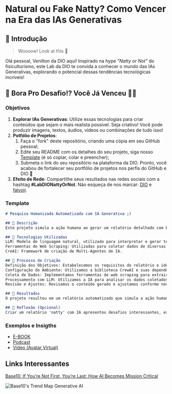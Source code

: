 # Natural ou Fake Natty? Como Vencer na Era das IAs Generativas

## 🚀 Introdução

> Woooow! Look at this 👀

Olá pessoal, Venilton da DIO aqui! Inspirado na hype _"Natty or Not"_ do fisiculturismo, este Lab da DIO te convida a conhecer o mundo das IAs Generativas, explorando o potencial dessas tendências tecnológicas incríveis!

## 🎯 Bora Pro Desafio!? Você Já Venceu 💪🤓

### Objetivos

1. **Explorar IAs Generativas**: Utilize essas tecnologias para criar conteúdos que sejam o mais realista possível. Seja criativo! Você pode produzir imagens, textos, áudios, vídeos ou combinações de tudo isso!
1. **Potfólio de Projetos**:
    1. Faça o "fork" deste repositório, criando uma cópia em seu GitHub pessoal;
    2. Edite seu README com os detalhes do seu projeto, siga nosso [Template](#template) (é só copiar, colar e preencher);
    3. Submeta o link do seu repositório na plataforma da DIO. Pronto, você acabou de fortalecer seu portfólio de projetos nos perfis do GitHub e DIO 🚀
1. **Efeito de Rede**: Compartilhe seus resultados nas redes sociais com a hashtag **#LabDIONattyOrNot**. Não esqueça de nos marcar: [DIO](https://www.linkedin.com/school/dio-makethechange) e [falvojr](https://www.linkedin.com/in/falvojr).

### Template

```markdown
# Pesquisa Humanizada Automatizada com IA Generativa ;)

## 📒 Descrição
Este projeto simula a ação humana ao gerar um relatório detalhado com base em pesquisas na internet. Utilizando a tecnologia de text-to-action com agentes de Inteligência Artificial (IA), o objetivo é automatizar a coleta e a análise de informações, resultando em uma documentação precisa e relevante, como seria feita por um profissional da área do tema escolhido.

## 🤖 Tecnologias Utilizadas
LLM: Modelo de linguagem natural, utilizado para interpretar e gerar texto de maneira semelhante à comunicação humana. Por default foi utilizado o GPT porém pode ser usado qualquer outro setando na variável DEFAUL_LLM
Ferramentas de Web Scraping: Utilizadas para coletar dados de diversas fontes na internet, no caso o SERPER.
CreAI: Framework de criação de Multi-Agentes de IA.

## 🧐 Processo de Criação
Definição dos Objetivos: Estabelecemos os requisitos do relatório e identificamos as fontes de dados relevantes.
Configuração do Ambiente: Utilizamos a biblioteca CrewAI e suas dependências, necessárias para a criação dos Agentes de IA e suas ferramentas.
Coleta de Dados: Implementamos ferramentas de web scraping para extrair informações de várias fontes na internet.
Processamento com LLM: Utilizamos a IA para analisar os dados coletados e gerar conteúdo textual coerente e detalhado.
Revisão e Ajustes: Revisamos o conteúdo gerado e ajustamos conforme necessário para garantir precisão e relevância.

## 🚀 Resultados
O projeto resultou em um relatório automatizado que simula a ação humana na coleta e análise de informações da internet. O documento gerado é detalhado, preciso e apresenta uma visão abrangente do tema pesquisado, demonstrando a eficácia da abordagem text-to-action com agentes de IA.

## 💭 Reflexão (Opcional)
Criar um relatório 'natty' com IA apresentou desafios interessantes, especialmente no que diz respeito à precisão e relevância dos dados coletados. No entanto, a combinação de ferramentas como GPT-4 e Swagger mostrou-se eficaz em superar esses desafios, resultando em um produto que simula de forma convincente a ação humana.
```

### Exemplos e Insigths

- [E-BOOK](/exemplos/E-BOOK.md)
- [Podcast](/exemplos/PODCAST.md)
- [Vídeo (Avatar Virtual)](/exemplos/VIDEO.md)

## Links Interessantes

[Base10: If You’re Not First, You’re Last: How AI Becomes Mission Critical](https://base10.vc/post/generative-ai-mission-critical/)

![Base10's Trend Map Generative AI](https://github.com/digitalinnovationone/lab-natty-or-not/assets/730492/f4df26e8-f8f7-4419-8252-c69d73ea930c)
